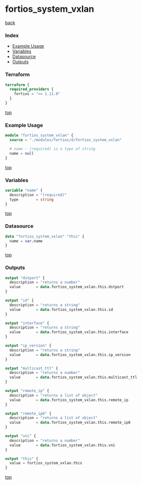# fortios_system_vxlan

[back](../fortios.md)

### Index

- [Example Usage](#example-usage)
- [Variables](#variables)
- [Datasource](#datasource)
- [Outputs](#outputs)

### Terraform

```terraform
terraform {
  required_providers {
    fortios = ">= 1.11.0"
  }
}
```

[top](#index)

### Example Usage

```terraform
module "fortios_system_vxlan" {
  source = "./modules/fortios/d/fortios_system_vxlan"

  # name - (required) is a type of string
  name = null
}
```

[top](#index)

### Variables

```terraform
variable "name" {
  description = "(required)"
  type        = string
}
```

[top](#index)

### Datasource

```terraform
data "fortios_system_vxlan" "this" {
  name = var.name
}
```

[top](#index)

### Outputs

```terraform
output "dstport" {
  description = "returns a number"
  value       = data.fortios_system_vxlan.this.dstport
}

output "id" {
  description = "returns a string"
  value       = data.fortios_system_vxlan.this.id
}

output "interface" {
  description = "returns a string"
  value       = data.fortios_system_vxlan.this.interface
}

output "ip_version" {
  description = "returns a string"
  value       = data.fortios_system_vxlan.this.ip_version
}

output "multicast_ttl" {
  description = "returns a number"
  value       = data.fortios_system_vxlan.this.multicast_ttl
}

output "remote_ip" {
  description = "returns a list of object"
  value       = data.fortios_system_vxlan.this.remote_ip
}

output "remote_ip6" {
  description = "returns a list of object"
  value       = data.fortios_system_vxlan.this.remote_ip6
}

output "vni" {
  description = "returns a number"
  value       = data.fortios_system_vxlan.this.vni
}

output "this" {
  value = fortios_system_vxlan.this
}
```

[top](#index)